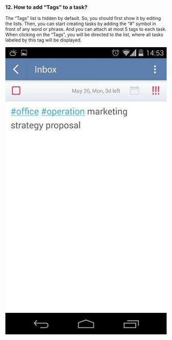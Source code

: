 ### 12. How to add “Tags” to a task?
The “Tags” list is hidden by default. So, you should first show it by editing the lists. Then, you can start creating tasks by adding the “#” symbol in front of any word or phrase. And you can attach at most 5 tags to each task. When clicking on the “Tags”, you will be directed to the list, where all tasks labeled by this tag will be displayed.

![](../images/addtags.jpg)

